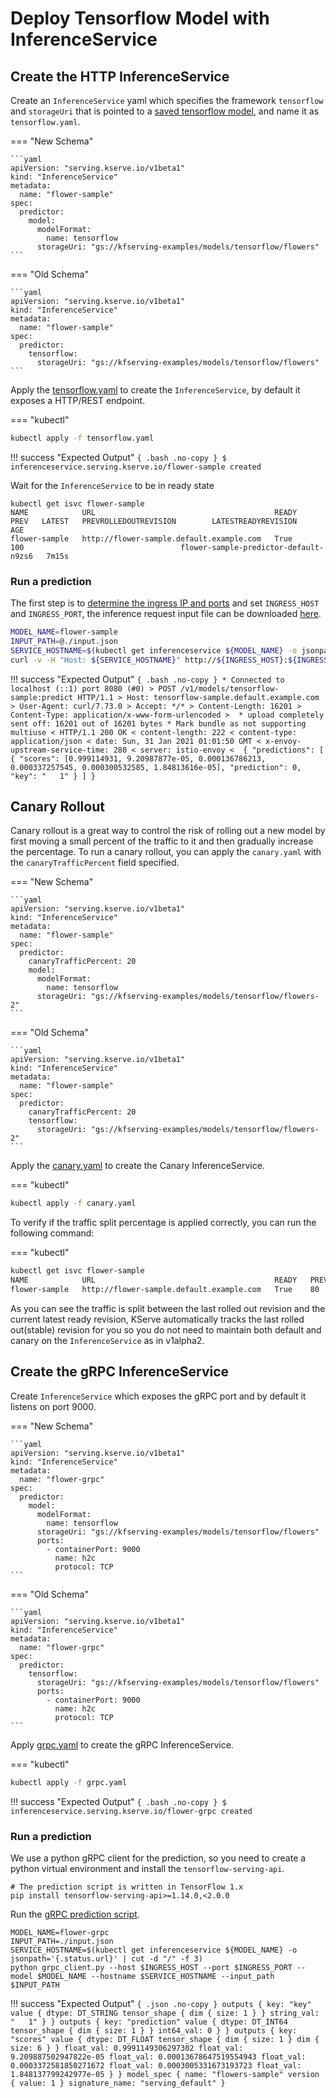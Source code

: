 # Deploy Tensorflow Model with InferenceService

## Create the HTTP InferenceService 
 
Create an `InferenceService` yaml which specifies the framework `tensorflow` and `storageUri` that is pointed to a
[saved tensorflow model](https://www.tensorflow.org/guide/saved_model), and name it as `tensorflow.yaml`.

=== "New Schema"

    ```yaml
    apiVersion: "serving.kserve.io/v1beta1"
    kind: "InferenceService"
    metadata:
      name: "flower-sample"
    spec:
      predictor:
        model:
          modelFormat:
            name: tensorflow
          storageUri: "gs://kfserving-examples/models/tensorflow/flowers"
    ```

=== "Old Schema"

    ```yaml
    apiVersion: "serving.kserve.io/v1beta1"
    kind: "InferenceService"
    metadata:
      name: "flower-sample"
    spec:
      predictor:
        tensorflow:
          storageUri: "gs://kfserving-examples/models/tensorflow/flowers"
    ```

Apply the [tensorflow.yaml](./tensorflow.yaml) to create the `InferenceService`, by default it exposes a HTTP/REST endpoint.

=== "kubectl"
```bash
kubectl apply -f tensorflow.yaml 
```

!!! success "Expected Output"
    ```{ .bash .no-copy }
    $ inferenceservice.serving.kserve.io/flower-sample created
    ```

Wait for the `InferenceService` to be in ready state
```shell
kubectl get isvc flower-sample
NAME            URL                                        READY   PREV   LATEST   PREVROLLEDOUTREVISION        LATESTREADYREVISION                     AGE
flower-sample   http://flower-sample.default.example.com   True           100                                   flower-sample-predictor-default-n9zs6   7m15s
```
 
### Run a prediction
The first step is to [determine the ingress IP and ports](../../../get_started/first_isvc.md#4-determine-the-ingress-ip-and-ports) and set `INGRESS_HOST` and `INGRESS_PORT`, the inference request input
file can be downloaded [here](./input.json).

```bash
MODEL_NAME=flower-sample
INPUT_PATH=@./input.json
SERVICE_HOSTNAME=$(kubectl get inferenceservice ${MODEL_NAME} -o jsonpath='{.status.url}' | cut -d "/" -f 3)
curl -v -H "Host: ${SERVICE_HOSTNAME}" http://${INGRESS_HOST}:${INGRESS_PORT}/v1/models/$MODEL_NAME:predict -d $INPUT_PATH
```

!!! success "Expected Output"
    ```{ .bash .no-copy }
    * Connected to localhost (::1) port 8080 (#0)
    > POST /v1/models/tensorflow-sample:predict HTTP/1.1
    > Host: tensorflow-sample.default.example.com
    > User-Agent: curl/7.73.0
    > Accept: */*
    > Content-Length: 16201
    > Content-Type: application/x-www-form-urlencoded
    > 
    * upload completely sent off: 16201 out of 16201 bytes
    * Mark bundle as not supporting multiuse
    < HTTP/1.1 200 OK
    < content-length: 222
    < content-type: application/json
    < date: Sun, 31 Jan 2021 01:01:50 GMT
    < x-envoy-upstream-service-time: 280
    < server: istio-envoy
    < 
    {
        "predictions": [
            {
                "scores": [0.999114931, 9.20987877e-05, 0.000136786213, 0.000337257545, 0.000300532585, 1.84813616e-05],
                "prediction": 0,
                "key": "   1"
            }
        ]
    }
    ```

## Canary Rollout

Canary rollout is a great way to control the risk of rolling out a new model by first moving a small percent of the traffic to it and then gradually increase the percentage. 
To run a canary rollout, you can apply the `canary.yaml` with the `canaryTrafficPercent` field specified.

=== "New Schema"

    ```yaml
    apiVersion: "serving.kserve.io/v1beta1"
    kind: "InferenceService"
    metadata:
      name: "flower-sample"
    spec:
      predictor:
        canaryTrafficPercent: 20
        model:
          modelFormat:
            name: tensorflow
          storageUri: "gs://kfserving-examples/models/tensorflow/flowers-2"
    ```

=== "Old Schema"

    ```yaml
    apiVersion: "serving.kserve.io/v1beta1"
    kind: "InferenceService"
    metadata:
      name: "flower-sample"
    spec:
      predictor:
        canaryTrafficPercent: 20
        tensorflow:
          storageUri: "gs://kfserving-examples/models/tensorflow/flowers-2"
    ```

Apply the [canary.yaml](./canary.yaml) to create the Canary InferenceService.

=== "kubectl"
```bash
kubectl apply -f canary.yaml 
```

To verify if the traffic split percentage is applied correctly, you can run the following command:

=== "kubectl"
```bash
kubectl get isvc flower-sample
NAME            URL                                        READY   PREV   LATEST   PREVROLLEDOUTREVISION                   LATESTREADYREVISION                     AGE
flower-sample   http://flower-sample.default.example.com   True    80     20       flower-sample-predictor-default-n9zs6   flower-sample-predictor-default-2kwtr   7m15s
```

As you can see the traffic is split between the last rolled out revision and the current latest ready revision, KServe automatically tracks the last rolled out(stable) revision for you so you
do not need to maintain both default and canary on the `InferenceService` as in v1alpha2.


## Create the gRPC InferenceService 
Create `InferenceService` which exposes the gRPC port and by default it listens on port 9000.

=== "New Schema"

    ```yaml
    apiVersion: "serving.kserve.io/v1beta1"
    kind: "InferenceService"
    metadata:
      name: "flower-grpc"
    spec:
      predictor:
        model:
          modelFormat:
            name: tensorflow
          storageUri: "gs://kfserving-examples/models/tensorflow/flowers"
          ports:
            - containerPort: 9000
              name: h2c
              protocol: TCP
    ```

=== "Old Schema"

    ```yaml
    apiVersion: "serving.kserve.io/v1beta1"
    kind: "InferenceService"
    metadata:
      name: "flower-grpc"
    spec:
      predictor:
        tensorflow:
          storageUri: "gs://kfserving-examples/models/tensorflow/flowers"
          ports:
            - containerPort: 9000
              name: h2c
              protocol: TCP
    ```

Apply [grpc.yaml](./grpc.yaml) to create the gRPC InferenceService.

=== "kubectl"
```bash
kubectl apply -f grpc.yaml 
```

!!! success "Expected Output"
    ```{ .bash .no-copy }
    $ inferenceservice.serving.kserve.io/flower-grpc created
    ```

### Run a prediction
We use a python gRPC client for the prediction, so you need to create a python virtual environment and
install the `tensorflow-serving-api`. 
```shell
# The prediction script is written in TensorFlow 1.x
pip install tensorflow-serving-api>=1.14.0,<2.0.0
```

Run the [gRPC prediction script](./grpc_client.py).

```shell
MODEL_NAME=flower-grpc
INPUT_PATH=./input.json
SERVICE_HOSTNAME=$(kubectl get inferenceservice ${MODEL_NAME} -o jsonpath='{.status.url}' | cut -d "/" -f 3)
python grpc_client.py --host $INGRESS_HOST --port $INGRESS_PORT --model $MODEL_NAME --hostname $SERVICE_HOSTNAME --input_path $INPUT_PATH
```

!!! success "Expected Output"
    ```{ .json .no-copy }
    outputs {
      key: "key"
      value {
        dtype: DT_STRING
        tensor_shape {
          dim {
            size: 1
          }
        }
        string_val: "   1"
      }
    }
    outputs {
      key: "prediction"
      value {
        dtype: DT_INT64
        tensor_shape {
          dim {
            size: 1
          }
        }
        int64_val: 0
      }
    }
    outputs {
      key: "scores"
      value {
        dtype: DT_FLOAT
        tensor_shape {
          dim {
            size: 1
          }
          dim {
            size: 6
          }
        }
        float_val: 0.9991149306297302
        float_val: 9.209887502947822e-05
        float_val: 0.00013678647519554943
        float_val: 0.0003372581850271672
        float_val: 0.0003005331673193723
        float_val: 1.848137799242977e-05
      }
    }
    model_spec {
      name: "flowers-sample"
      version {
        value: 1
      }
      signature_name: "serving_default"
    }
    ```
